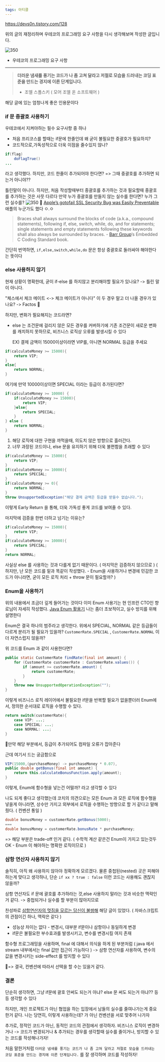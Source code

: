 ```yaml
---
tags: 아티클
---
```

https://devs0n.tistory.com/128

위의 글의 재정리하며 우테코의 프로그래밍 요구 사항을 다시 생각해보며 작성한 글입니다.

![350](https://i.imgur.com/6btHni6.png)
- 우테코의 프로그래밍 요구 사항

---

>**더러운 냄새를 풍기는 코드가 나 좀 고쳐 달라고 저절로 모습을 드러내는 코딩 표준을 만드는 경지에 이른 단계입니다.**
>- 조엘 스폴스키 ( 모어 조엘 온 소프트웨어 )

해당 글에 있는 엄청나게 좋은 인용문이다
### if 문 중괄호 사용하기

우테코에서 지켜야하는 필수 요구사항 중 하나
- 처음 프리코스를 할때는 if문에 한줄인데 왜 굳이 불필요한 중괄호가 필요하지?
- 코드적으로,가독성적으로 더욱 이점을 줄수있지 않나?
```java
if(flag)
	doFlagTrue()
...
```
라고 생각했다.
하지만, 코드 한줄이 추가되어야 한다면?
=> 그때 중괄호를 추가하면 되는거 아니야??

틀린말이 아니다.
하지만, 처음 작성할때부터 중괄호를 추가하는 것과 필요할때 중괄호를 추가하는 것은 사뭇 다르다
만약 누가 중괄호를 만들지 않는 실수를 한다면?
누가 그런 실수를?
![350](https://i.imgur.com/GS6TpAc.png)

[Apple’s gotofail SSL Security Bug was Easily Preventable](https://embeddedgurus.com/barr-code/2014/03/apples-gotofail-ssl-security-bug-was-easily-preventable/)
애플의 누군가도 했다 ㅇ.ㅇ

>Braces shall always surround the blocks of code (a.k.a., compound statements), following if, else, switch, while, do, and for statements; single statements and empty statements following these keywords shall also always be surrounded by braces.
>- [Barr Group](http://www.barrgroup.com/ "The Embedded Systems Experts")‘s Embedded C Coding Standard book.

간단히 번역하면, `if,else,switch,while,do` 문은 항상 중괄호로 둘러싸야 해야한다는 뜻이다


### else 사용하지 않기

현재 상황이 명확한데, 굳이 if-else 를 하지않고 분리해야할 필요가 있나요?
-> 틀린 말이 아니다.

"체스에서 체크 메이트 <-> 체크 메이트가 아니다" 이 두 경우 말고 더 나올 경우가 있나요?
-> Factos 👀

하지만, 변화가 필요해지는 코드라면?

- else 는 조건문에 걸리지 않은 모든 경우를 커버하기에
  기존 조건문이 새로운 변화를 캐치하지 못하므로, 비즈니스 로직상 오류를 발생시킬 수 있다

  EX) 결제 금액이 15000이상이라면 VIP를, 아니면 NORMAL 등급을 주세요
  
```java
if(calculateMoney >= 15000){
	return VIP;
}
else{
	return NORMAL;
}
```

여기에 만약 10000이상이면 SPECIAL 이라는 등급이 추가된다면?

```java
if(calculateMoney >= 10000) {
	if(calculateMoney >= 15000){
		return VIP;
	}else{
		return SPECIAL;
	}
} else {
	return NORMAL;
}
```

1. 해당 로직에 대한 구현을 까먹을때, 의도치 않은 방향으로 흘러간다.
2. 너무 과장된 코드이나, else 문을 유지하기 위해 더욱 불편함을 초래할 수 있다

```java
if(calculateMoney >= 15000){
	return VIP;
}
if(calculateMoney >= 10000){
	return SPECIAL;
}
if(calculateMoney >= 0){
	return NORMAL;
}
throw UnsupportedException("해당 결제 금액은 등급을 받을수 없습니다.");
```
이렇게 Early Return 을 통해, 더욱 가독성 좋게 코드를 보여줄 수 있다.

마지막에 검증을 한번 더하고 넘기는 이유는?
```java
if(calculateMoney >= 15000){
	return VIP;
}
if(calculateMoney >= 10000){
	return SPECIAL;
}
return NORMAL;
```
사실상 else 를 사용하는 것과 다를게 없기 때문이다. ( 마지막은 검증하지 않으므로 )
( 하지만, 난 모든 코드를 밑과 똑같이 작성했다. - Enum을 사용하거나 변경에 민감한 코드가 아니라면, 굳이 모든 로직 처리 + throw 문이 필요할까? )

### Enum을 사용하기

위의 내용에서 조금더 깊게 들어가는 것이다
이미 Enum 사용기는 현 인프런 CTO인 향로님이 자세히 작성했다.
[Java Enum 활용기](https://techblog.woowahan.com/2527/)
나는 좀더 초보적이고, 실수 방지를 위해 설명한다

Enum은 결국 하나의 범주라고 생각한다.
위에서 SPECIAL, NORMAL 같은 등급들이 다르게 분리가 될 필요가 있을까?
`CustomerRate.SPECIAL` , `CustomerRate.NORMAL` 이 더 자연스럽지 않을까?

위 코드를 Enum 과 같이 사용한다면?
```java
public static CustomerRate findRate(final int amount) {  
    for (CustomerRate customerRate : CustomerRate.values()) {  
        if (amount >= customerRate.amount) {  
            return customerRate;  
        }  
    }  
    throw new UnsupportedOperationException("");  
}
```

이렇게 비즈니스 로직 레이어에서 불필요한 if문을 반복할 필요가 없을뿐더러 Enum에서, 정의한 순서대로 로직을 수행할 수 있다.

```java
return switch(customerRate){
	case VIP: ...;
	case SPECIAL: ...;
	case NORMAL: ...;
}
```
만약 해당 부분에서, 등급이 추가되어도 컴파일 오류가 잡아준다

근데 여기서 드는 궁금함으로
```java
VIP(15000,(purchaseMoney) -> purchaseMoney * 0.07),
public double getBonus(final int amount) {  
    return this.calculateBonusFunction.apply(amount);  
}
```
이렇게, Enum에 함수형을 넣는건 어떨까? 라고 생각할 수 있다

나도 되게 좋다고 생각했는데
코치의 의견으로는 모든 Enum 과 모든 로직에 함수형을 넣을게 아니라면, 상수만 가지고 외부에서 로직을 수행하는 방향으로 할 거 같다고 말해줬다.
( 컨벤션 통일 )

```java
double bonusMoney = customerRate.getBonus(5000);
===
double bonusMoney = customerRate.bonusRate * purchaseMoney; 
```
=> 해당 부분은 trade-off 인거 같다.
( 수학적 계산 같은건 Enum이 가지고 있는것두 OK - Enum 이 해야하는 명확한 로직이므로 )

### 삼항 연산자 사용하지 않기

솔직히, 아직 왜 사용하지 않아야 정확하게 모르겠다.
물론 중첩된(nested) 곳은 피해야 하는게 맞다고 생각하나, 단순 `if xx ? true : false`  이런 코드는 사용해도 괜찮지 않을까?

삼항 연산자도 if 문에 괄호를 추가하라는 것,else 사용하지 말라는 것과 비슷한 맥락인거 같다.
-> 중첩되거나 실수를 할 부분이 많아지므로

찬성파로
[삼항연산자의 멋짐을 모르는 당신이 불쌍해](https://tpgns.github.io/2018/04/24/nested-ternaries-are-great/#%EB%B6%80%EC%88%98%ED%9A%A8%EA%B3%BC-%EB%B0%8F-%EB%B0%94%EB%80%94-%EC%88%98-%EC%9E%88%EB%8A%94-%EA%B3%B5%EC%9C%A0%EB%B3%80%EC%88%98)
해당 글이 있었다.
( 자바스크립트의 관점이긴 하나, 맥락은 같다 )

- 성능상 차이는 없다 - 변경시, 대부분 if문이나 삼항이나 동일하게 변경
- if문은 불필요한 부수효과를 발생시키고, 변수를 변경시킬 여지 존재

함수형 프로그래밍을 사용하며, final 에 대해서 의식을 하게 된 부분처럼 ( java 에서 stream 내부에서는 final 값만 접근이 가능하다 )
-> 삼항 연산자를 사용하여, 변수의 값을 변경시키는 side-effect 를 방지할 수 있다

=> 결국, 컨벤션에 따라서 선택을 할 수는 있을거 같다.
### 결론

단순히 생각하면, 그냥 if문에 괄호 안써도 되는거 아냐? else 문 써도 되는거 아냐?? 등등 생각할 수 있다

하지만, 개인 프로젝트가 아닌 협업을 하는 입장에서 남들의 실수를 줄여나가는게 중요한거 같다.
나는 당연히, 이렇게 사용하는데? 가 아닌 컨벤션을 서로 맞추어 나가자

추가로, 정적인 코드가 아닌, 동적인 코드의 관점에서 생각하자.
비즈니스 로직이 변경하거나 -> 코드가 변경되거나 & 추가되는 경우를 생각할때
실수를 줄이거나, 방지할 수 있는 코드를 작성해나가자!

처음 말한거처럼
`더러운 냄새를 풍기는 코드가 나 좀 고쳐 달라고 저절로 모습을 드러내는 코딩 표준을 만드는 경지에 이른 단계입니다.` 를 잘 생각하며 코드를 작성하자!